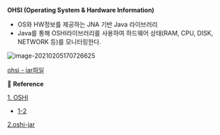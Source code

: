 **OHSI (Operating System & Hardware Information)**

* OS와 HW정보를 제공하는 JNA 기반 Java 라이브러리
* Java를 통해 OSHI라이브러리를 사용하여 하드웨어 상태(RAM, CPU, DISK, NETWORK 등)를 모니터링한다.



![image-20210205170726625](C:\Users\ADMIN\AppData\Roaming\Typora\typora-user-images\image-20210205170726625.png)

[ohsi  -  jar파일](http://blog.naver.com/PostView.nhn?blogId=kimdoongi&logNo=221246345212&parentCategoryNo=&categoryNo=52&viewDate=&isShowPopularPosts=false&from=postView)





:tulip: **Reference**

[1. OSHI](https://jinseongsoft.tistory.com/275)

* [1-2](https://blogsearch.kr/view/?cate=tistory&code=22738)



[2.oshi-jar](http://blog.naver.com/PostView.nhn?blogId=kimdoongi&logNo=221246345212&parentCategoryNo=&categoryNo=52&viewDate=&isShowPopularPosts=false&from=postView)





